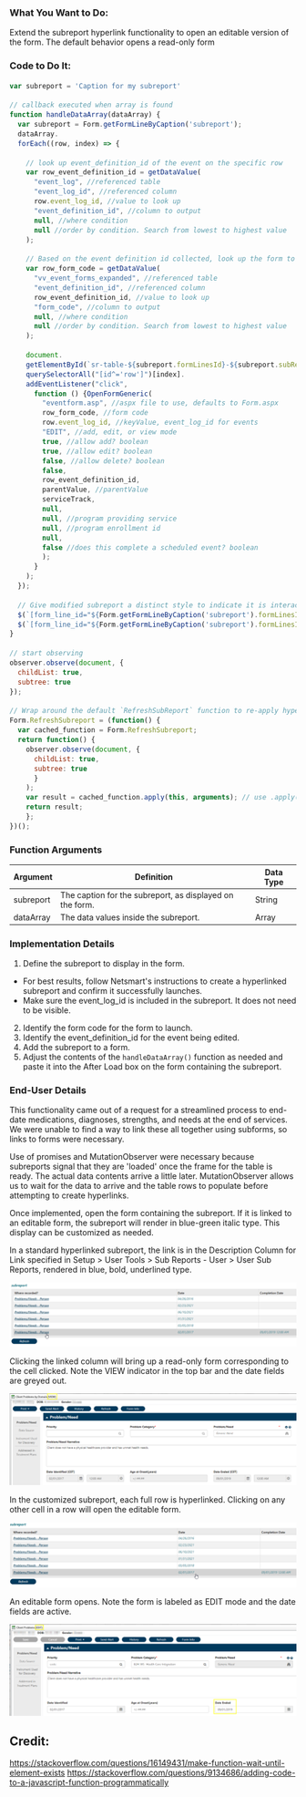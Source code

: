 ### What You Want to Do:
Extend the subreport hyperlink functionality to open an editable version of the form. The default behavior opens a read-only form

### Code to Do It:
```javascript
var subreport = 'Caption for my subreport'

// callback executed when array is found
function handleDataArray(dataArray) {
  var subreport = Form.getFormLineByCaption('subreport');
  dataArray.
  forEach((row, index) => {
  
    // look up event_definition_id of the event on the specific row
    var row_event_definition_id = getDataValue( 
      "event_log", //referenced table 
      "event_log_id", //referenced column 
      row.event_log_id, //value to look up 
      "event_definition_id", //column to output 
      null, //where condition 
      null //order by condition. Search from lowest to highest value 
    );
    
    // Based on the event definition id collected, look up the form to display
    var row_form_code = getDataValue( 
      "vv_event_forms_expanded", //referenced table 
      "event_definition_id", //referenced column 
      row_event_definition_id, //value to look up 
      "form_code", //column to output 
      null, //where condition 
      null //order by condition. Search from lowest to highest value 
    );
    
    document.
    getElementById(`sr-table-${subreport.formLinesId}-${subreport.subReportHeaderId}`).
    querySelectorAll("[id^='row']")[index].
    addEventListener("click", 
      function () {OpenFormGeneric( 
        "eventform.asp", //aspx file to use, defaults to Form.aspx
        row_form_code, //form code 
        row.event_log_id, //keyValue, event_log_id for events
        "EDIT", //add, edit, or view mode
        true, //allow add? boolean
        true, //allow edit? boolean
        false, //allow delete? boolean
        false, 
        row_event_definition_id,
        parentValue, //parentValue
        serviceTrack, 
        null, 
        null, //program providing service
        null, //program enrollment id
        null, 
        false //does this complete a scheduled event? boolean
        );
      }
    );
  });
  
  // Give modified subreport a distinct style to indicate it is interactive.
  $(`[form_line_id="${Form.getFormLineByCaption('subreport').formLinesId}"]`)[0].style.fontStyle = "oblique";
  $(`[form_line_id="${Form.getFormLineByCaption('subreport').formLinesId}"]`)[0].style.color = "#26828EFF";
}

// start observing
observer.observe(document, {
  childList: true,
  subtree: true
});

// Wrap around the default `RefreshSubReport` function to re-apply hyperlinks after refresh button is used.
Form.RefreshSubreport = (function() {
  var cached_function = Form.RefreshSubreport;
  return function() {
    observer.observe(document, {
      childList: true,
      subtree: true
      }
    );
    var result = cached_function.apply(this, arguments); // use .apply() to call it
    return result;
    };
})();
```
### Function Arguments
|Argument       |Definition |Data Type|
|---            |---        |---      |
|subreport |The caption for the subreport, as displayed on the form.|String|
|dataArray|The data values inside the subreport.|Array|

### Implementation Details
1. Define the subreport to display in the form.
  * For best results, follow Netsmart's instructions to create a hyperlinked subreport and confirm it successfully launches. 
  * Make sure the event_log_id is included in the subreport. It does not need to be visible.
2. Identify the form code for the form to launch.
3. Identify the event_definition_id for the event being edited.
4. Add the subreport to a form.
5. Adjust the contents of the `handleDataArray()` function as needed and paste it into the After Load box on the form containing the subreport.

### End-User Details
This functionality came out of a request for a streamlined process to end-date medications, diagnoses, strengths, and needs at the end of services. We were unable to find a way to link these all together using subforms, so links to forms were necessary.

Use of promises and MutationObserver were necessary because subreports signal that they are 'loaded' once the frame for the table is ready. The actual data contents arrive a little later. MutationObserver allows us to wait for the data to arrive and the table rows to populate before attempting to create hyperlinks.

Once implemented, open the form containing the subreport. If it is linked to an editable form, the subreport will render in blue-green italic type. This display can be customized as needed.

In a standard hyperlinked subreport, the link is in the Description Column for Link specified in Setup > User Tools > Sub Reports - User > User Sub Reports, rendered in blue, bold, underlined type.

![A hyperlinked subform](/JavaScript%20Functions/assets/images/Subreport%20loaded.png "Cursor hovering over the description column for link")

Clicking the linked column will bring up a read-only form corresponding to the cell clicked. Note the VIEW indicator in the top bar and the date fields are greyed out.

![A view-only form link](/JavaScript%20Functions/assets/images/Subreport%20View%20Only%20Link.png "A view-only form")

In the customized subreport, each full row is hyperlinked. Clicking on any other cell in a row will open the editable form.

![A hyperlinked subform](/JavaScript%20Functions/assets/images/Subreport%20loaded2.png "Cursor hovering over the actual date column in the subreport")

An editable form opens. Note the form is labeled as EDIT mode and the date fields are active.

![An editable form launched from a subreport](/JavaScript%20Functions/assets/images/Subreport%20Editable%20Link.png "An editable form launched from a subreport")


## Credit:
https://stackoverflow.com/questions/16149431/make-function-wait-until-element-exists
https://stackoverflow.com/questions/9134686/adding-code-to-a-javascript-function-programmatically
